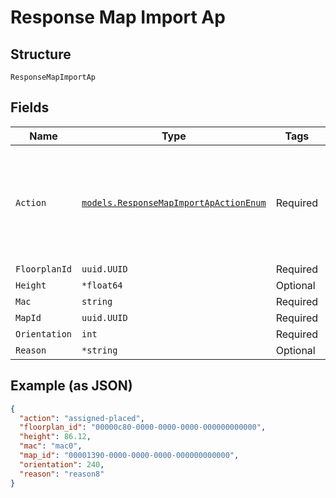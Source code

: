 
# Response Map Import Ap

## Structure

`ResponseMapImportAp`

## Fields

| Name | Type | Tags | Description |
|  --- | --- | --- | --- |
| `Action` | [`models.ResponseMapImportApActionEnum`](../../doc/models/response-map-import-ap-action-enum.md) | Required | enum: `assigned-named-placed`, `assigned-placed`, `ignored`, `named-placed`, `placed` |
| `FloorplanId` | `uuid.UUID` | Required | - |
| `Height` | `*float64` | Optional | - |
| `Mac` | `string` | Required | - |
| `MapId` | `uuid.UUID` | Required | - |
| `Orientation` | `int` | Required | - |
| `Reason` | `*string` | Optional | - |

## Example (as JSON)

```json
{
  "action": "assigned-placed",
  "floorplan_id": "00000c80-0000-0000-0000-000000000000",
  "height": 86.12,
  "mac": "mac0",
  "map_id": "00001390-0000-0000-0000-000000000000",
  "orientation": 240,
  "reason": "reason8"
}
```

